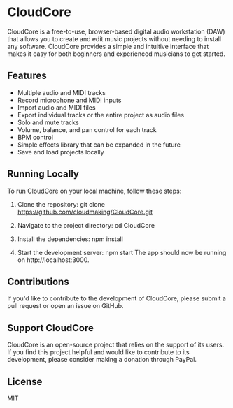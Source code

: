 # CloudCore

CloudCore is a free-to-use, browser-based digital audio workstation (DAW) that allows you to create and edit music projects without needing to install any software. CloudCore provides a simple and intuitive interface that makes it easy for both beginners and experienced musicians to get started.

## Features

- Multiple audio and MIDI tracks
- Record microphone and MIDI inputs
- Import audio and MIDI files
- Export individual tracks or the entire project as audio files
- Solo and mute tracks
- Volume, balance, and pan control for each track
- BPM control
- Simple effects library that can be expanded in the future
- Save and load projects locally

## Running Locally

To run CloudCore on your local machine, follow these steps:

1. Clone the repository:
git clone https://github.com/cloudmaking/CloudCore.git

2. Navigate to the project directory:
cd CloudCore

3. Install the dependencies:
npm install

1. Start the development server:
npm start
The app should now be running on http://localhost:3000.

## Contributions
If you'd like to contribute to the development of CloudCore, please submit a pull request or open an issue on GitHub.

## Support CloudCore
CloudCore is an open-source project that relies on the support of its users. If you find this project helpful and would like to contribute to its development, please consider making a donation through PayPal.

## License
MIT

